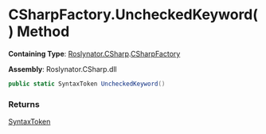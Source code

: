 # CSharpFactory\.UncheckedKeyword\(\) Method

**Containing Type**: [Roslynator.CSharp](../../README.md)\.[CSharpFactory](../README.md)

**Assembly**: Roslynator\.CSharp\.dll

```csharp
public static SyntaxToken UncheckedKeyword()
```

### Returns

[SyntaxToken](https://docs.microsoft.com/en-us/dotnet/api/microsoft.codeanalysis.syntaxtoken)

